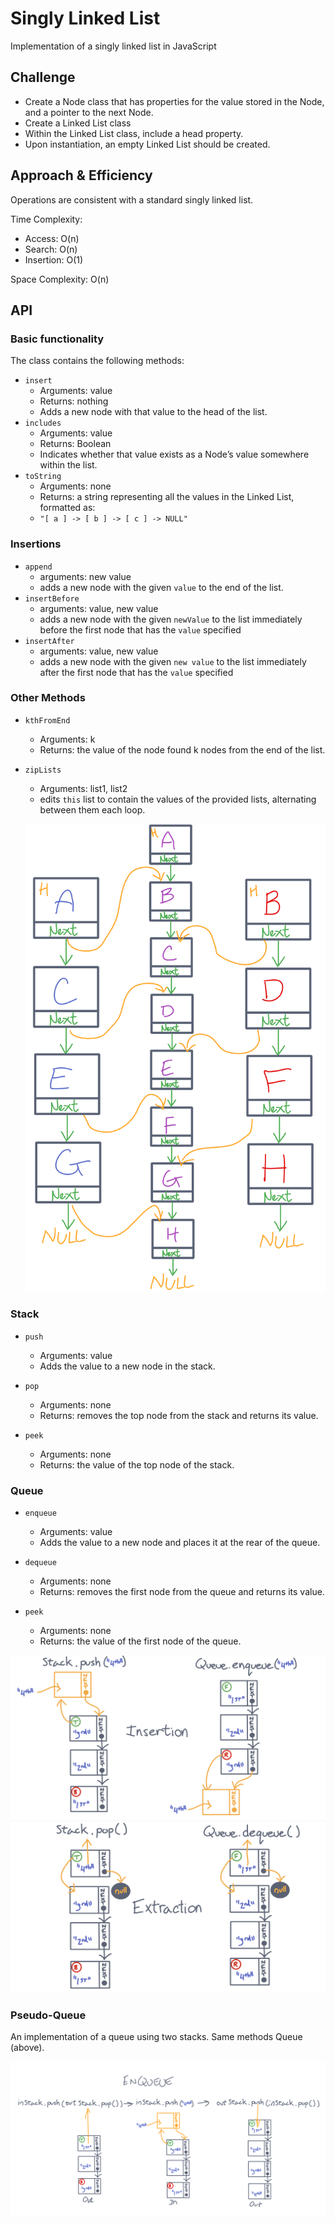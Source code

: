 # Singly Linked List

Implementation of a singly linked list in JavaScript

## Challenge

* Create a Node class that has properties for the value stored in the Node, and a pointer to the next Node.
* Create a Linked List class
* Within the Linked List class, include a head property.
* Upon instantiation, an empty Linked List should be created.

## Approach & Efficiency

Operations are consistent with a standard singly linked list.

Time Complexity:
  * Access: O(n)
  * Search: O(n)
  * Insertion: O(1)

Space Complexity: O(n)

## API

### Basic functionality

The class contains the following methods:
* `insert`
  * Arguments: value
  * Returns: nothing
  * Adds a new node with that value to the head of the list.
* `includes`
  * Arguments: value
  * Returns: Boolean
  * Indicates whether that value exists as a Node’s value somewhere within the list.
* `toString`
  * Arguments: none
  * Returns: a string representing all the values in the Linked List, formatted as:
  * `"[ a ] -> [ b ] -> [ c ] -> NULL"`

### Insertions

* `append`
  * arguments: new value
  * adds a new node with the given `value` to the end of the list.
* `insertBefore`
  * arguments: value, new value
  * adds a new node with the given `newValue` to the list immediately before the first node that has the `value` specified
* `insertAfter`
  * arguments: value, new value
  * adds a new node with the given  `new value` to the list immediately after the first node that has the `value` specified

### Other Methods

* `kthFromEnd`
  * Arguments: k
  * Returns: the value of the node found k nodes from the end of the list.
* `zipLists`
  * Arguments: list1, list2
  * edits `this` list to contain the values of the provided lists, alternating between them each loop.

  ![zipLists diagram](./assets/brave_49gQOo7xWP.png)


### Stack

* `push`
  * Arguments: value
  * Adds the value to a new node in the stack.

* `pop`
  * Arguments: none
  * Returns: removes the top node from the stack and returns its value.

* `peek`
  * Arguments: none
  * Returns: the value of the top node of the stack.

### Queue

* `enqueue`
  * Arguments: value
  * Adds the value to a new node and places it at the rear of the queue.

* `dequeue`
  * Arguments: none
  * Returns: removes the first node from the queue and returns its value.

* `peek`
  * Arguments: none
  * Returns: the value of the first node of the queue.


![](./assets/Stack-and-Queue-Insertion.png)
![](./assets/Stack-and-Queue-Extraction.png)

### Pseudo-Queue

An implementation of a queue using two stacks. Same methods Queue (above).

![](./assets/Pseudo-Queue.png)
